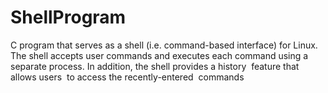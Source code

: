 # ShellProgram
C program that serves as a shell (i.e. command-based interface) for Linux. The shell accepts user commands and executes each command using a separate process. In addition, the shell provides a history  feature that allows users  to access the recently-entered  commands
